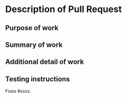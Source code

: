 # Description of Pull Request

## Purpose of work
<!--
Why has this work been done?
If there is no linked issue please provide appropriate context for this work.
-->

<!-- If the original issue was raised by a user they should be named here.
NOTE: you can use @GITHUB_USERNAME to reference a user.
-->

## Summary of work
<!-- Please provide a short, high level description of the work that was done.
-->

## Additional detail of work
<!-- [Optional] If there is additional detail that is relevant to this PR, please provide it here.
-->

## Testing instructions

<!-- Instructions for testing.
There should be sufficient instructions for someone unfamiliar with the application to test - unless a specific
reviewer is requested.
If instructions for replicating the fault are contained in the linked issue then it is OK to refer back to these.
-->

Fixes #xxxx.
<!-- and fix #xxxx or close #xxxx xor resolves #xxxx
NOTE: skip this part if not applicable to your PR.
-->
